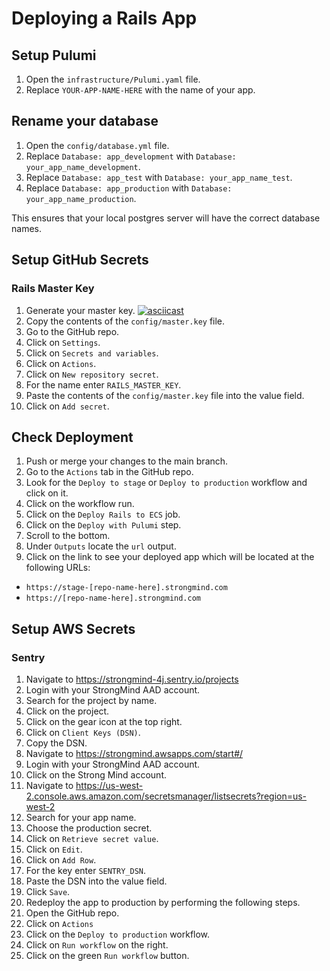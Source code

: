 # Deploying a Rails App


## Setup Pulumi

1. Open the `infrastructure/Pulumi.yaml` file.
1. Replace `YOUR-APP-NAME-HERE` with the name of your app.

## Rename your database

1. Open the `config/database.yml` file.
1. Replace `Database: app_development` with `Database: your_app_name_development`.
1. Replace `Database: app_test` with `Database: your_app_name_test`.
1. Replace `Database: app_production` with `Database: your_app_name_production`.

This ensures that your local postgres server will have the correct database names.

## Setup GitHub Secrets
### Rails Master Key
1. Generate your master key.
[![asciicast](https://asciinema.org/a/oo8D2bVtX1UicMS94Qh2hrYei.svg)](https://asciinema.org/a/oo8D2bVtX1UicMS94Qh2hrYei?speed=3)
1. Copy the contents of the `config/master.key` file.
1. Go to the GitHub repo.
1. Click on `Settings`.
1. Click on `Secrets and variables`.
1. Click on `Actions`.
1. Click on `New repository secret`.
1. For the name enter `RAILS_MASTER_KEY`.
1. Paste the contents of the `config/master.key` file into the value field.
1. Click on `Add secret`.


## Check Deployment
1. Push or merge your changes to the main branch.
1. Go to the `Actions` tab in the GitHub repo.
1. Look for the `Deploy to stage` or `Deploy to production` workflow and click on it.
1. Click on the workflow run.
1. Click on the `Deploy Rails to ECS` job.
1. Click on the `Deploy with Pulumi` step.
1. Scroll to the bottom.
1. Under `Outputs` locate the `url` output.
1. Click on the link to see your deployed app which will be located at the following URLs:
- `https://stage-[repo-name-here].strongmind.com`
- `https://[repo-name-here].strongmind.com`



## Setup AWS Secrets
### Sentry
1. Navigate to https://strongmind-4j.sentry.io/projects
1. Login with your StrongMind AAD account.
1. Search for the project by name.
1. Click on the project.
1. Click on the gear icon at the top right.
1. Click on `Client Keys (DSN)`.
1. Copy the DSN.
1. Navigate to https://strongmind.awsapps.com/start#/
1. Login with your StrongMind AAD account.
1. Click on the Strong Mind account.
1. Navigate to https://us-west-2.console.aws.amazon.com/secretsmanager/listsecrets?region=us-west-2 
1. Search for your app name.
1. Choose the production secret.
1. Click on `Retrieve secret value`.
1. Click on `Edit`.
1. Click on `Add Row`.
1. For the key enter `SENTRY_DSN`.
1. Paste the DSN into the value field.
1. Click `Save`.
1. Redeploy the app to production by performing the following steps.
1. Open the GitHub repo.
1. Click on `Actions`
1. Click on the `Deploy to production` workflow.
1. Click on `Run workflow` on the right.
1. Click on the green `Run workflow` button.
